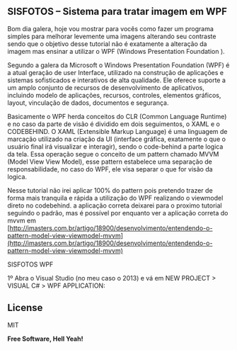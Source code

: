 ##  SISFOTOS – Sistema para tratar imagem em WPF

Bom dia galera, hoje vou mostrar para vocês como fazer um programa simples para melhorar levemente uma imagens alterando seu contraste sendo que o objetivo desse tutorial não é exatamente a alteração da imagem mas ensinar a utilizar o WPF (Windows Presentation Foundation ).

Segundo a galera da Microsoft o  Windows Presentation Foundation (WPF) é a atual geração de user Interface, utilizado na construção de aplicações e sistemas sofisticados e interativos de alta qualidade. Ele oferece suporte a um amplo conjunto de recursos de desenvolvimento de aplicativos, incluindo modelo de aplicações, recursos, controles, elementos gráficos, layout, vinculação de dados, documentos e segurança.

Basicamente o WPF herda conceitos do CLR (Common Language Runtime) e no caso da parte de visão é dividido em dois seguimentos, o XAML e o CODEBEHIND. O XAML (Extensible Markup Language) é uma linguagem de marcação  utilizado na criação da UI (interface gráfica, exatamente o que o usuário final irá visualizar e interagir), sendo o code-behind a parte logica da tela.  Essa operação segue o conceito de um pattern chamado MVVM (Model View View Model), esse pattern estabelece uma separação de responsabilidade, no caso do WPF, ele visa separar o que for visão da logica.



Nesse tutorial não irei aplicar 100% do pattern pois pretendo trazer de forma mais tranquila e rápida a utilização do WPF realizando o viewmodel direto no codebehind. a aplicação correta deixarei para o proximo tutorial seguindo o padrão, mas é possível por enquanto ver a aplicação correta do mvvm em [http://imasters.com.br/artigo/18900/desenvolvimento/entendendo-o-pattern-model-view-viewmodel-mvvm](http://imasters.com.br/artigo/18900/desenvolvimento/entendendo-o-pattern-model-view-viewmodel-mvvm)

SISFOTOS WPF

1º Abra o Visual Studio (no meu caso o 2013) e vá em NEW PROJECT > VISUAL C# > WPF APPLICATION:





License
----

MIT


**Free Software, Hell Yeah!**
